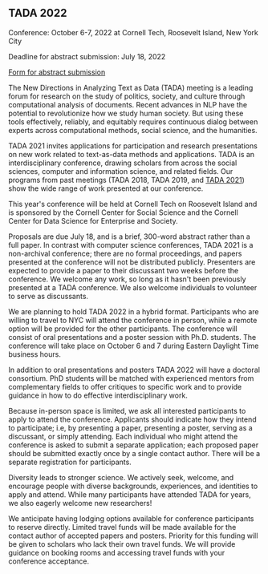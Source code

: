 ## TADA 2022

Conference: October 6-7, 2022 at Cornell Tech, Roosevelt Island, New York City

Deadline for abstract submission: July 18, 2022

[Form for abstract submission](https://forms.gle/XSarfYQGAXArACEn9)

The New Directions in Analyzing Text as Data (TADA) meeting is a leading forum for research on the study of politics, society, and culture through computational analysis of documents. Recent advances in NLP have the potential to revolutionize how we study human society. But using these tools effectively, reliably, and equitably requires continuous dialog between experts across computational methods, social science, and the humanities. 

TADA 2021 invites applications for participation and research presentations on new work related to text-as-data methods and applications. TADA is an interdisciplinary conference, drawing scholars from across the social sciences, computer and information science, and related fields. Our programs from past meetings (TADA 2018, TADA 2019, and [TADA 2021](https://tada2021.org)) show the wide range of work presented at our conference.

This year's conference will be held at Cornell Tech on Roosevelt Island and is sponsored by the Cornell Center for Social Science and the Cornell Center for Data Science for Enterprise and Society.

Proposals are due July 18, and  is a brief, 300-word abstract rather than a full paper. In contrast with computer science conferences, TADA 2021 is a non-archival conference; there are no formal proceedings, and papers presented at the conference will not be distributed publicly. Presenters are expected to provide a paper to their discussant two weeks before the conference. We welcome any work, so long as it hasn't been previously presented at a TADA conference. We also welcome individuals to volunteer to serve as discussants.

We are planning to hold TADA 2022 in a hybrid format. Participants who are willing to travel to NYC will attend the conference in person, while a remote option will be provided for the other participants. The conference will consist of oral presentations and a poster session with Ph.D. students. The conference will take place on October 6 and 7 during Eastern Daylight Time business hours.

In addition to oral presentations and posters TADA 2022 will have a doctoral consortium. PhD students will be matched with experienced mentors from complementary fields to offer critiques to specific work and to provide guidance in how to do effective interdisciplinary work.

Because in-person space is limited, we ask all interested participants to apply to attend the conference. Applicants should indicate how they intend to participate; i.e, by presenting a paper, presenting a poster, serving as a discussant, or simply attending. Each individual who might attend the conference is asked to submit a separate application; each proposed paper should be submitted exactly once by a single contact author. There will be a separate registration for participants.

Diversity leads to stronger science. We actively seek, welcome, and encourage people with diverse backgrounds, experiences, and identities to apply and attend. While many participants have attended TADA for years, we also eagerly welcome new researchers!

We anticipate having lodging options available for conference participants to reserve directly. Limited travel funds will be made available for the contact author of accepted papers and posters. Priority for this funding will be given to scholars who lack their own travel funds. We will provide guidance on booking rooms and accessing travel funds with your conference acceptance.
